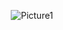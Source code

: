 <p align="center"
<a href="https://ibb.co/9Ky1N0V"><img src="https://i.ibb.co/K4VfXgL/Picture1.png" alt="Picture1" border="0"></a>
<p align="center"> <hi> </p>
